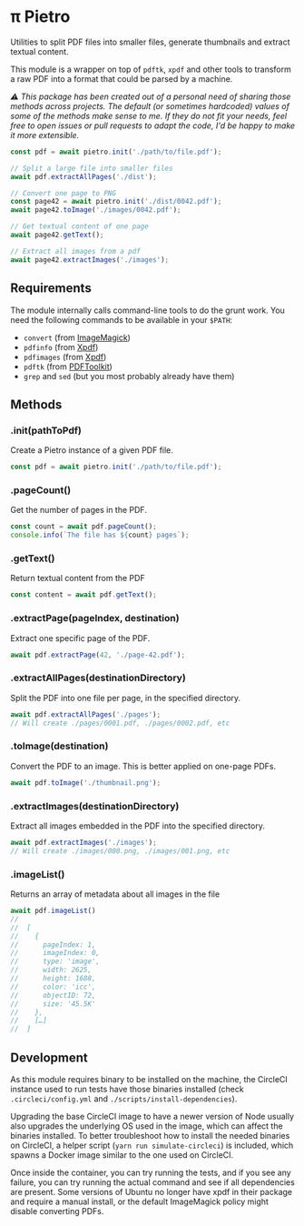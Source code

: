 # π Pietro

Utilities to split PDF files into smaller files, generate thumbnails and extract
textual content.

This module is a wrapper on top of `pdftk`, `xpdf` and other tools to
transform a raw PDF into a format that could be parsed by a machine.

_⚠ This package has been created out of a personal need of sharing those methods
across projects. The default (or sometimes hardcoded) values of some
of the methods make sense to me. If they do not fit your needs, feel free to
open issues or pull requests to adapt the code, I'd be happy to make it more
extensible._

```js
const pdf = await pietro.init('./path/to/file.pdf');

// Split a large file into smaller files
await pdf.extractAllPages('./dist');

// Convert one page to PNG
const page42 = await pietro.init('./dist/0042.pdf');
await page42.toImage('./images/0042.pdf');

// Get textual content of one page
await page42.getText();

// Extract all images from a pdf
await page42.extractImages('./images');
```

## Requirements

The module internally calls command-line tools to do the grunt work. You need
the following commands to be available in your `$PATH`:

- `convert` (from [ImageMagick][1])
- `pdfinfo` (from [Xpdf][2])
- `pdfimages` (from [Xpdf][2])
- `pdftk` (from [PDFToolkit][3])
- `grep` and `sed` (but you most probably already have them)

## Methods

### .init(pathToPdf)

Create a Pietro instance of a given PDF file.

```js
const pdf = await pietro.init('./path/to/file.pdf');
```

### .pageCount()

Get the number of pages in the PDF.

```js
const count = await pdf.pageCount();
console.info(`The file has ${count} pages`);
```

### .getText()

Return textual content from the PDF

```js
const content = await pdf.getText();
```

### .extractPage(pageIndex, destination)

Extract one specific page of the PDF.

```js
await pdf.extractPage(42, './page-42.pdf');
```

### .extractAllPages(destinationDirectory)

Split the PDF into one file per page, in the specified directory.

```js
await pdf.extractAllPages('./pages');
// Will create ./pages/0001.pdf, ./pages/0002.pdf, etc
```

### .toImage(destination)

Convert the PDF to an image. This is better applied on one-page PDFs.

```js
await pdf.toImage('./thumbnail.png');
```

### .extractImages(destinationDirectory)

Extract all images embedded in the PDF into the specified directory.

```js
await pdf.extractImages('./images');
// Will create ./images/000.png, ./images/001.png, etc
```

### .imageList()

Returns an array of metadata about all images in the file

```js
await pdf.imageList()
//
//  [
//    {
//      pageIndex: 1,
//      imageIndex: 0,
//      type: 'image',
//      width: 2625,
//      height: 1688,
//      color: 'icc',
//      objectID: 72,
//      size: '45.5K'
//    },
//    […]
//  ]
```

## Development

As this module requires binary to be installed on the machine, the CircleCI
instance used to run tests have those binaries installed (check
`.circleci/config.yml` and `./scripts/install-dependencies`).

Upgrading the base CircleCI image to have a newer version of Node usually also
upgrades the underlying OS used in the image, which can affect the binaries
installed. To better troubleshoot how to install the needed binaries on
CircleCI, a helper script (`yarn run simulate-circleci`) is included, which
spawns a Docker image similar to the one used on CircleCI.

Once inside the container, you can try running the tests, and if you see any
failure, you can try running the actual command and see if all dependencies are
present. Some versions of Ubuntu no longer have xpdf in their package and
require a manual install, or the default ImageMagick policy might disable
converting PDFs.

[1]: https://www.imagemagick.org/script/index.php
[2]: https://www.xpdfreader.com/
[3]: https://www.pdflabs.com/tools/pdftk-the-pdf-toolkit/
